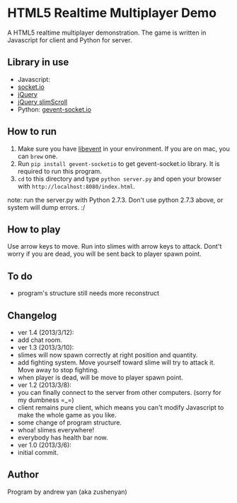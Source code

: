 # HTML5 Realtime Multiplayer Demo

A HTML5 realtime multiplayer demonstration.
The game is written in Javascript for client and Python for server.

## Library in use
* Javascript: 
 * [socket.io](https://github.com/learnboost/socket.io)
 * [jQuery](http://jquery.com/)
 * [jQuery slimScroll](http://rocha.la/jQuery-slimScroll?page=1)
* Python: [gevent-socket.io](https://github.com/abourget/gevent-socketio)

## How to run
1. Make sure you have [libevent](http://libevent.org/) in your environment. If you are on mac, you can `brew` one.
2. Run `pip install gevent-socketio` to get gevent-socket.io library. It is required to run this program.
3. `cd` to this directory and type `python server.py` and open your browser with `http://localhost:8080/index.html`.

note: run the server.py with Python 2.7.3. Don't use python 2.7.3 above, or system will dump errors. :/

## How to play
Use arrow keys to move. Run into slimes with arrow keys to attack. Dont't worry if you are dead, you will be sent back to player spawn point.

## To do
* program's structure still needs more reconstruct

## Changelog
* ver 1.4 (2013/3/12):
 * add chat room.
* ver 1.3 (2013/3/10):
 * slimes will now spawn correctly at right position and quantity.
 * add fighting system. Move yourself toward slime will try to attack it. Move away to stop fighting.
 * when player is dead, will be move to player spawn point.
* ver 1.2 (2013/3/8):
 * you can finally connect to the server from other computers. (sorry for my dumbness =_=)
 * client remains pure client, which means you can't modify Javascript to make the whole game as you like.
 * some change of program structure.
 * whoa! slimes everywhere!
 * everybody has health bar now.
* ver 1.0 (2013/3/6):
 * initial commit.

## Author
Program by andrew yan (aka zushenyan)
